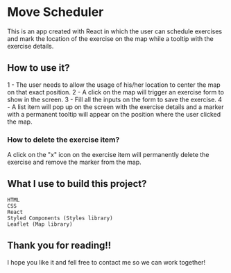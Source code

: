 # Move Scheduler

This is an app created with React in which the user can schedule exercises and mark the location of the exercise on the map while a tooltip with the exercise details.

## How to use it?

1 - The user needs to allow the usage of his/her location to center the map on that exact position.
2 - A click on the map will trigger an exercise form to show in the screen.
3 - Fill all the inputs on the form to save the exercise.
4 - A list item will pop up on the screen with the exercise details and a marker with a permanent tooltip will appear on the position where the user clicked the map.

### How to delete the exercise item?

A click on the "x" icon on the exercise item will permanently delete the exercise and remove the marker from the map.

## What I use to build this project?

```
HTML
CSS
React
Styled Components (Styles library)
Leaflet (Map library)
```

## Thank you for reading!!

I hope you like it and fell free to contact me so we can work together!
